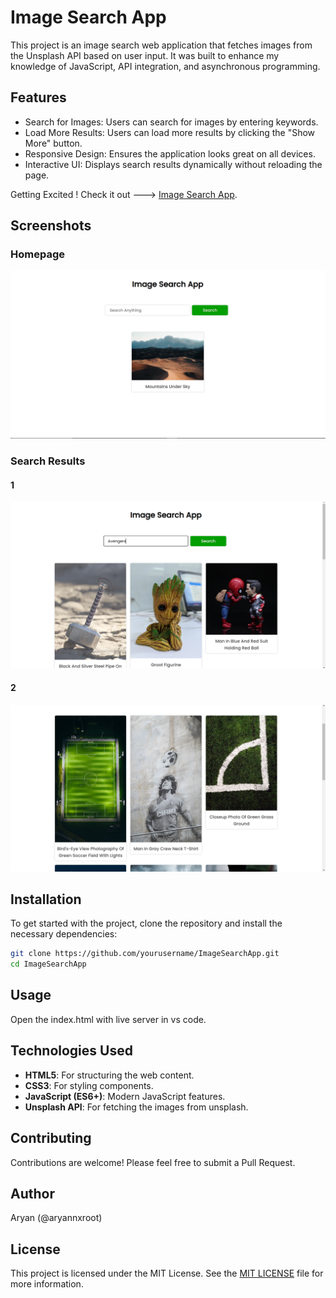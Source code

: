
# Image Search App

This project is an image search web application that fetches images from the Unsplash API based on user input. It was built to enhance my knowledge of JavaScript, API integration, and asynchronous programming.

## Features

- Search for Images: Users can search for images by entering keywords.
- Load More Results: Users can load more results by clicking the "Show More" button.
- Responsive Design: Ensures the application looks great on all devices.
- Interactive UI: Displays search results dynamically without reloading the page.
  
Getting Excited ! Check it out --->  [Image Search App](https://aryannxroot.github.io/ImageSearchApp).

## Screenshots

### Homepage 
![Homepage](./home.png)

### Search Results
#### 1
![Avengers](./avengers.png)

#### 2
![football](./football.png)
  
## Installation

To get started with the project, clone the repository and install the necessary dependencies:

```bash
git clone https://github.com/yourusername/ImageSearchApp.git
cd ImageSearchApp
```

## Usage 
Open the index.html with live server in vs code. 


## Technologies Used

- **HTML5**: For structuring the web content.
- **CSS3**: For styling components.
- **JavaScript (ES6+)**: Modern JavaScript features.
- **Unsplash API**: For fetching the images from unsplash.

## Contributing

Contributions are welcome! Please feel free to submit a Pull Request.

## Author

Aryan (@aryannxroot)

## License

This project is licensed under the MIT License. See the [MIT LICENSE](./LICENSE) file for more information.
